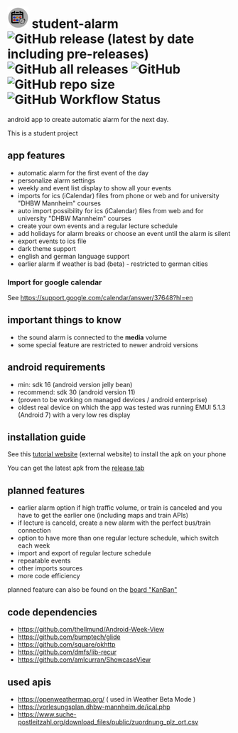 # _![app_icon](app/src/main/res/mipmap-mdpi/ic_launcher_round.png)_ student-alarm  ![GitHub release (latest by date including pre-releases)](https://img.shields.io/github/v/release/Gnuhry/student-alarm?include_prereleases) ![GitHub all releases](https://img.shields.io/github/downloads/Gnuhry/student-alarm/total) ![GitHub](https://img.shields.io/github/license/Gnuhry/student-alarm?color=457855) ![GitHub repo size](https://img.shields.io/github/repo-size/Gnuhry/student-alarm) ![GitHub Workflow Status](https://img.shields.io/github/workflow/status/gnuhry/student-alarm/Build%20and%20Release%20APK?color=004845)
android app to create automatic alarm for the next day.

This is a student project

## app features

- automatic alarm for the first event of the day
- personalize alarm settings
- weekly and event list display to show all your events
- imports for ics (iCalendar) files from phone or web and for university "DHBW Mannheim" courses
- auto import possibility for ics (iCalendar) files from web and for university "DHBW Mannheim" courses
- create your own events and a regular lecture schedule
- add holidays for alarm breaks or choose an event until the alarm is silent
- export events to ics file
- dark theme support
- english and german language support
- earlier alarm if weather is bad (beta) - restricted to german cities

### Import for google calendar
See https://support.google.com/calendar/answer/37648?hl=en

## important things to know
- the sound alarm is connected to the **media** volume
- some special feature are restricted to newer android versions

## android requirements
- min: sdk 16 (android version jelly bean)
- recommend: sdk 30 (android version 11)
- (proven to be working on managed devices / android enterprise)
- oldest real device on which the app was tested was running EMUI 5.1.3 (Android 7) with a very low res display

## installation guide
See this [tutorial website](https://www.thecustomdroid.com/how-to-install-apk-on-android/) (external website) to install the apk on your phone


You can get the latest apk from the [release tab](https://github.com/Gnuhry/student-alarm/releases)

## planned features

- earlier alarm option if high traffic volume, or train is canceled and you have to get the earlier one (including maps and train APIs)
- if lecture is canceld, create a new alarm with the perfect bus/train connection
- option to have more than one regular lecture schedule, which switch each week
- import and export of regular lecture schedule
- repeatable events
- other imports sources
- more code efficiency 

planned feature can also be found on the [board "KanBan"](https://github.com/Gnuhry/student-alarm/projects/1)

## code dependencies
- https://github.com/thellmund/Android-Week-View
- https://github.com/bumptech/glide
- https://github.com/square/okhttp
- https://github.com/dmfs/lib-recur
- https://github.com/amlcurran/ShowcaseView

## used apis
- https://openweathermap.org/ ( used in Weather Beta Mode )
- https://vorlesungsplan.dhbw-mannheim.de/ical.php
- https://www.suche-postleitzahl.org/download_files/public/zuordnung_plz_ort.csv
